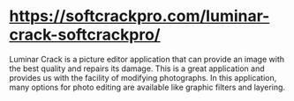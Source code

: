 # https://softcrackpro.com/luminar-crack-softcrackpro/
Luminar Crack is a picture editor application that can provide an image with the best quality and repairs its damage. This is a great application and provides us with the facility of modifying photographs. In this application, many options for photo editing are available like graphic filters and layering. 
